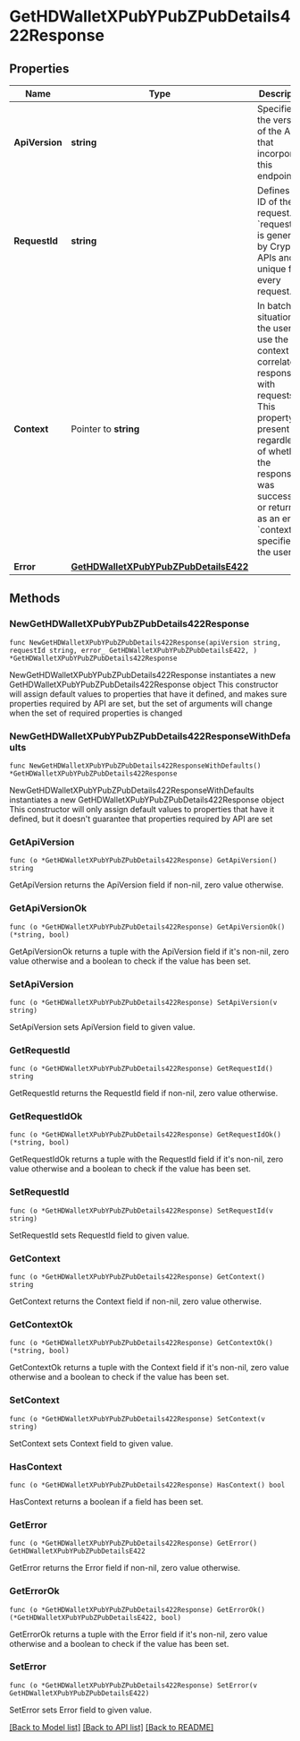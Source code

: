 # GetHDWalletXPubYPubZPubDetails422Response

## Properties

Name | Type | Description | Notes
------------ | ------------- | ------------- | -------------
**ApiVersion** | **string** | Specifies the version of the API that incorporates this endpoint. | 
**RequestId** | **string** | Defines the ID of the request. The &#x60;requestId&#x60; is generated by Crypto APIs and it&#39;s unique for every request. | 
**Context** | Pointer to **string** | In batch situations the user can use the context to correlate responses with requests. This property is present regardless of whether the response was successful or returned as an error. &#x60;context&#x60; is specified by the user. | [optional] 
**Error** | [**GetHDWalletXPubYPubZPubDetailsE422**](GetHDWalletXPubYPubZPubDetailsE422.md) |  | 

## Methods

### NewGetHDWalletXPubYPubZPubDetails422Response

`func NewGetHDWalletXPubYPubZPubDetails422Response(apiVersion string, requestId string, error_ GetHDWalletXPubYPubZPubDetailsE422, ) *GetHDWalletXPubYPubZPubDetails422Response`

NewGetHDWalletXPubYPubZPubDetails422Response instantiates a new GetHDWalletXPubYPubZPubDetails422Response object
This constructor will assign default values to properties that have it defined,
and makes sure properties required by API are set, but the set of arguments
will change when the set of required properties is changed

### NewGetHDWalletXPubYPubZPubDetails422ResponseWithDefaults

`func NewGetHDWalletXPubYPubZPubDetails422ResponseWithDefaults() *GetHDWalletXPubYPubZPubDetails422Response`

NewGetHDWalletXPubYPubZPubDetails422ResponseWithDefaults instantiates a new GetHDWalletXPubYPubZPubDetails422Response object
This constructor will only assign default values to properties that have it defined,
but it doesn't guarantee that properties required by API are set

### GetApiVersion

`func (o *GetHDWalletXPubYPubZPubDetails422Response) GetApiVersion() string`

GetApiVersion returns the ApiVersion field if non-nil, zero value otherwise.

### GetApiVersionOk

`func (o *GetHDWalletXPubYPubZPubDetails422Response) GetApiVersionOk() (*string, bool)`

GetApiVersionOk returns a tuple with the ApiVersion field if it's non-nil, zero value otherwise
and a boolean to check if the value has been set.

### SetApiVersion

`func (o *GetHDWalletXPubYPubZPubDetails422Response) SetApiVersion(v string)`

SetApiVersion sets ApiVersion field to given value.


### GetRequestId

`func (o *GetHDWalletXPubYPubZPubDetails422Response) GetRequestId() string`

GetRequestId returns the RequestId field if non-nil, zero value otherwise.

### GetRequestIdOk

`func (o *GetHDWalletXPubYPubZPubDetails422Response) GetRequestIdOk() (*string, bool)`

GetRequestIdOk returns a tuple with the RequestId field if it's non-nil, zero value otherwise
and a boolean to check if the value has been set.

### SetRequestId

`func (o *GetHDWalletXPubYPubZPubDetails422Response) SetRequestId(v string)`

SetRequestId sets RequestId field to given value.


### GetContext

`func (o *GetHDWalletXPubYPubZPubDetails422Response) GetContext() string`

GetContext returns the Context field if non-nil, zero value otherwise.

### GetContextOk

`func (o *GetHDWalletXPubYPubZPubDetails422Response) GetContextOk() (*string, bool)`

GetContextOk returns a tuple with the Context field if it's non-nil, zero value otherwise
and a boolean to check if the value has been set.

### SetContext

`func (o *GetHDWalletXPubYPubZPubDetails422Response) SetContext(v string)`

SetContext sets Context field to given value.

### HasContext

`func (o *GetHDWalletXPubYPubZPubDetails422Response) HasContext() bool`

HasContext returns a boolean if a field has been set.

### GetError

`func (o *GetHDWalletXPubYPubZPubDetails422Response) GetError() GetHDWalletXPubYPubZPubDetailsE422`

GetError returns the Error field if non-nil, zero value otherwise.

### GetErrorOk

`func (o *GetHDWalletXPubYPubZPubDetails422Response) GetErrorOk() (*GetHDWalletXPubYPubZPubDetailsE422, bool)`

GetErrorOk returns a tuple with the Error field if it's non-nil, zero value otherwise
and a boolean to check if the value has been set.

### SetError

`func (o *GetHDWalletXPubYPubZPubDetails422Response) SetError(v GetHDWalletXPubYPubZPubDetailsE422)`

SetError sets Error field to given value.



[[Back to Model list]](../README.md#documentation-for-models) [[Back to API list]](../README.md#documentation-for-api-endpoints) [[Back to README]](../README.md)


